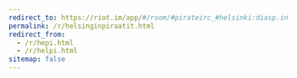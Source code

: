 ```yaml
---
redirect_to: https://riot.im/app/#/room/#pirateirc_#helsinki:diasp.in
permalink: /r/helsinginpiraatit.html
redirect_from:
  - /r/hepi.html
  - /r/helpi.html
sitemap: false
---
```

